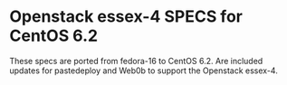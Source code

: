 # Openstack essex-4 SPECS for CentOS 6.2

These specs are ported from fedora-16 to CentOS 6.2. Are included updates for 
pastedeploy and Web0b to support the Openstack essex-4.